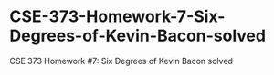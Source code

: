# CSE-373-Homework-7-Six-Degrees-of-Kevin-Bacon-solved
CSE 373 Homework #7: Six Degrees of Kevin Bacon solved
